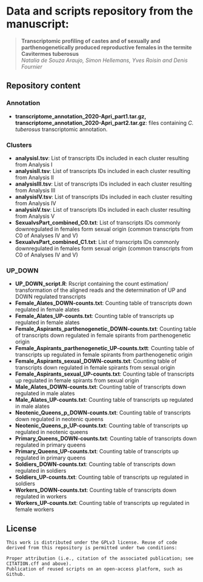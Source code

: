 # Data and scripts repository from the manuscript:

> **Transcriptomic profiling of castes and of sexually and parthenogenetically produced reproductive females in the termite Cavitermes tuberosus**<br />
*Natalia de Souza Araujo, Simon Hellemans, Yves Roisin and Denis Fournier*<br />


## Repository content

### Annotation
- **transcriptome_annotation_2020-Apri_part1.tar.gz, transcriptome_annotation_2020-Apri_part2.tar.gz**: files containing *C. tuberosus* transcriptomic annotation.

### Clusters
- **analysisI.tsv**: List of transcripts IDs included in each cluster resulting from Analysis I
- **analysisII.tsv**: List of transcripts IDs included in each cluster resulting from Analysis II
- **analysisIII.tsv**: List of transcripts IDs included in each cluster resulting from Analysis III
- **analysisIV.tsv**: List of transcripts IDs included in each cluster resulting from Analysis IV
- **analysisV.tsv**: List of transcripts IDs included in each cluster resulting from Analysis V
- **SexualvsPart_combined_C0.txt**: List of transcripts IDs commonly downregulated in females form sexual origin (common transcripts from C0 of Analyses IV and V)
- **SexualvsPart_combined_C1.txt**: List of transcripts IDs commonly downregulated in females form sexual origin (common transcripts from C0 of Analyses IV and V)

### UP_DOWN
- **UP_DOWN_script.R**: Rscript containing the count estimation/ transformation of the aligned reads and the determination of UP and DOWN regulated transcripts
- **Female_Alates_DOWN-counts.txt**: Counting table of transcripts down regulated in female alates
- **Female_Alates_UP-counts.txt**: Counting table of transcripts up regulated in female alates
- **Female_Aspirants_parthenogenetic_DOWN-counts.txt**: Counting table of transcripts down regulated in female spirants from parthenogenetic origin
- **Female_Aspirants_parthenogenetic_UP-counts.txtt**: Counting table of transcripts up regulated in female spirants from parthenogenetic origin
- **Female_Aspirants_sexual_DOWN-counts.txt**: Counting table of transcripts down regulated in female spirants from sexual origin
- **Female_Aspirants_sexual_UP-counts.txt**: Counting table of transcripts up regulated in female spirants from sexual origin
- **Male_Alates_DOWN-counts.txt**: Counting table of transcripts down regulated in male alates
- **Male_Alates_UP-counts.txt**: Counting table of transcripts up regulated in male alates
- **Neotenic_Queens_p_DOWN-counts.txt**: Counting table of transcripts down regulated in neotenic queens
- **Neotenic_Queens_p_UP-counts.txt**: Counting table of transcripts up regulated in neotenic queens
- **Primary_Queens_DOWN-counts.txt**: Counting table of transcripts down regulated in primary queens
- **Primary_Queens_UP-counts.txt**: Counting table of transcripts up regulated in primary queens
- **Soldiers_DOWN-counts.txt**: Counting table of transcripts down regulated in soldiers
- **Soldiers_UP-counts.txt**: Counting table of transcripts up regulated in soldiers
- **Workers_DOWN-counts.txt**: Counting table of transcripts down regulated in workers
- **Workers_UP-counts.txt**: Counting table of transcripts up regulated in female workers



## License
```
This work is distributed under the GPLv3 license. Reuse of code derived from this repository is permitted under two conditions:

Proper attribution (i.e., citation of the associated publication; see CITATION.cff and above).
Publication of reused scripts on an open-access platform, such as Github.
```

